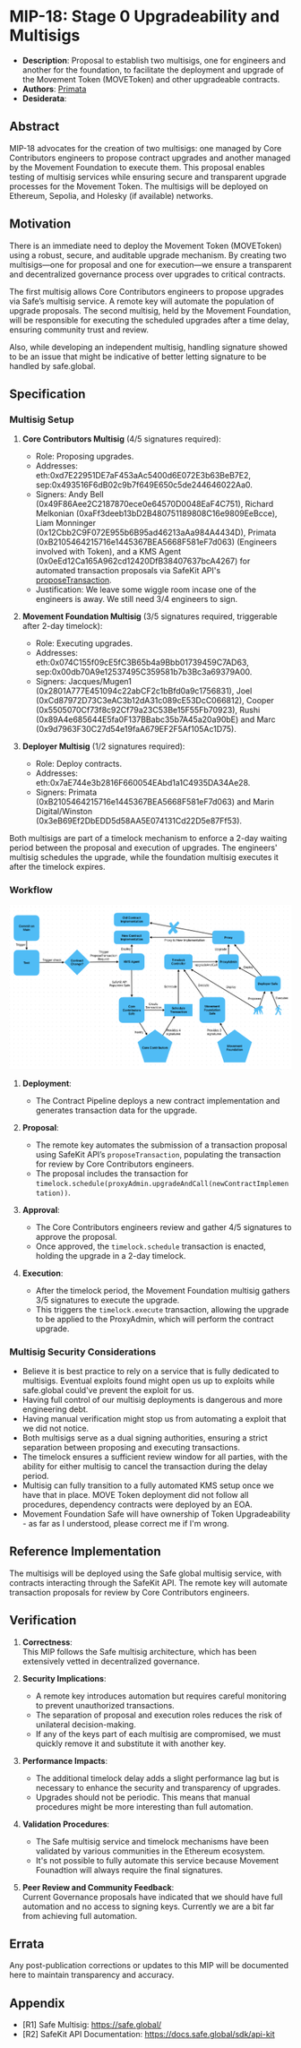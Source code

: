 # MIP-18: Stage 0 Upgradeability and Multisigs
- **Description**: Proposal to establish two multisigs, one for engineers and another for the foundation, to facilitate the deployment and upgrade of the Movement Token (MOVEToken) and other upgradeable contracts.
- **Authors**: [Primata](mailto:primata@movementlabs.xyz)
- **Desiderata**:

## Abstract

MIP-18 advocates for the creation of two multisigs: one managed by Core Contributors engineers to propose contract upgrades and another managed by the Movement Foundation to execute them. This proposal enables testing of multisig services while ensuring secure and transparent upgrade processes for the Movement Token. The multisigs will be deployed on Ethereum, Sepolia, and Holesky (if available) networks.

## Motivation

There is an immediate need to deploy the Movement Token (MOVEToken) using a robust, secure, and auditable upgrade mechanism. By creating two multisigs—one for proposal and one for execution—we ensure a transparent and decentralized governance process over upgrades to critical contracts.

The first multisig allows Core Contributors engineers to propose upgrades via Safe’s multisig service. A remote key will automate the population of upgrade proposals. The second multisig, held by the Movement Foundation, will be responsible for executing the scheduled upgrades after a time delay, ensuring community trust and review.

Also, while developing an independent multisig, handling signature showed to be an issue that might be indicative of better letting signature to be handled by safe.global.

## Specification

### Multisig Setup

1. **Core Contributors Multisig** (4/5 signatures required):  
   - Role: Proposing upgrades.
   - Addresses: eth:0xd7E22951DE7aF453aAc5400d6E072E3b63BeB7E2, sep:0x493516F6dB02c9b7f649E650c5de244646022Aa0.
   - Signers: Andy Bell (0x49F86Aee2C2187870ece0e64570D0048EaF4C751), Richard Melkonian (0xaFf3deeb13bD2B480751189808C16e9809EeBcce), Liam Monninger (0x12Cbb2C9F072E955b6B95ad46213aAa984A4434D), Primata (0xB2105464215716e1445367BEA5668F581eF7d063) (Engineers involved with Token), and a KMS Agent (0x0eEd12Ca165A962cd12420DfB38407637bcA4267) for automated transaction proposals via SafeKit API's [proposeTransaction](https://docs.safe.global/sdk/api-kit#propose-a-transaction-to-the-service).
   - Justification: We leave some wiggle room incase one of the engineers is away. We still need 3/4 engineers to sign.

2. **Movement Foundation Multisig** (3/5 signatures required, triggerable after 2-day timelock):  
   - Role: Executing upgrades.
   - Addresses: eth:0x074C155f09cE5fC3B65b4a9Bbb01739459C7AD63, sep:0x00db70A9e12537495C359581b7b3Bc3a69379A00.
   - Signers: Jacques/Mugen1 (0x2801A777E451094c22abCF2c1bBfd0a9c1756831), Joel (0xCd87972D73C3eAC3b12dA31c089cE53DcC066812), Cooper (0x5505070Cf73f8c92Cf79a23C53Be15F55Fb70923), Rushi (0x89A4e685644E5fa0F137BBabc35b7A45a20a90bE) and Marc (0x9d7963F30C27d54e19faA679EF2F5Af105Ac1D75).

3. **Deployer Multisig** (1/2 signatures required):
   - Role: Deploy contracts.
   - Addresses: eth:0x7aE744e3b2816F660054EAbd1a1C4935DA34Ae28.
   - Signers: Primata (0xB2105464215716e1445367BEA5668F581eF7d063) and Marin Digital/Winston (0x3eB69Ef2DbEDD5d58AA5E074131Cd22D5e87Ff53).

Both multisigs are part of a timelock mechanism to enforce a 2-day waiting period between the proposal and execution of upgrades. The engineers' multisig schedules the upgrade, while the foundation multisig executes it after the timelock expires.

### Workflow

![Workflow](workflow.png)

1. **Deployment**:  
   - The Contract Pipeline deploys a new contract implementation and generates transaction data for the upgrade.

2. **Proposal**:  
   - The remote key automates the submission of a transaction proposal using SafeKit API’s `proposeTransaction`, populating the transaction for review by Core Contributors engineers.
   - The proposal includes the transaction for `timelock.schedule(proxyAdmin.upgradeAndCall(newContractImplementation))`.

3. **Approval**:  
   - The Core Contributors engineers review and gather 4/5 signatures to approve the proposal.
   - Once approved, the `timelock.schedule` transaction is enacted, holding the upgrade in a 2-day timelock.

4. **Execution**:  
   - After the timelock period, the Movement Foundation multisig gathers 3/5 signatures to execute the upgrade.
   - This triggers the `timelock.execute` transaction, allowing the upgrade to be applied to the ProxyAdmin, which will perform the contract upgrade.

### Multisig Security Considerations

- Believe it is best practice to rely on a service that is fully dedicated to multisigs. Eventual exploits found might open us up to exploits while safe.global could've prevent the exploit for us.
- Having full control of our multisig deployments is dangerous and more engineering debt.
- Having manual verification might stop us from automating a exploit that we did not notice.
- Both multisigs serve as a dual signing authorities, ensuring a strict separation between proposing and executing transactions.
- The timelock ensures a sufficient review window for all parties, with the ability for either multisig to cancel the transaction during the delay period.
- Multisig can fully transition to a fully automated KMS setup once we have that in place. MOVE Token deployment did not follow all procedures, dependency contracts were deployed by an EOA.
- Movement Foundation Safe will have ownership of Token Upgradeability - as far as I understood, please correct me if I'm wrong.

## Reference Implementation

The multisigs will be deployed using the Safe global multisig service, with contracts interacting through the SafeKit API. The remote key will automate transaction proposals for review by Core Contributors engineers.

## Verification

1. **Correctness**:  
   This MIP follows the Safe multisig architecture, which has been extensively vetted in decentralized governance.

2. **Security Implications**:  
   - A remote key introduces automation but requires careful monitoring to prevent unauthorized transactions.
   - The separation of proposal and execution roles reduces the risk of unilateral decision-making.
   - If any of the keys part of each multisig are compromised, we must quickly remove it and substitute it with another key.

3. **Performance Impacts**:  
   - The additional timelock delay adds a slight performance lag but is necessary to enhance the security and transparency of upgrades.
   - Upgrades should not be periodic. This means that manual procedures might be more interesting than full automation.

4. **Validation Procedures**:  
   - The Safe multisig service and timelock mechanisms have been validated by various communities in the Ethereum ecosystem.
   - It's not possible to fully automate this service because Movement Founadtion will always require the final signatures.

5. **Peer Review and Community Feedback**:  
   Current Governance proposals have indicated that we should have full automation and no access to signing keys. Currently we are a bit far from achieving full automation.

## Errata

Any post-publication corrections or updates to this MIP will be documented here to maintain transparency and accuracy.

## Appendix

- [R1] Safe Multisig: https://safe.global/
- [R2] SafeKit API Documentation: https://docs.safe.global/sdk/api-kit
